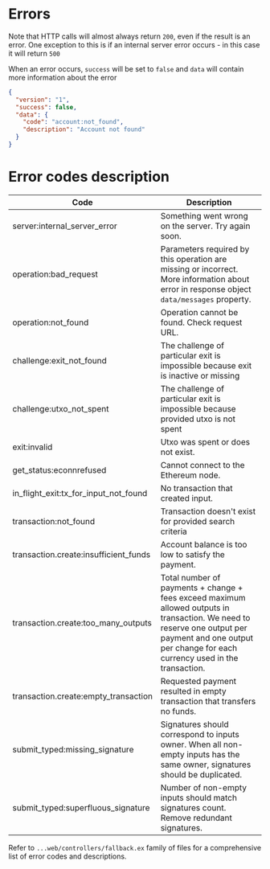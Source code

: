 # Errors

Note that HTTP calls will almost always return `200`, even if the result is an error. One exception to this is if an internal server error occurs - in this case it will return `500`

When an error occurs, `success` will be set to `false` and `data` will contain more information about the error

```json
{
  "version": "1",
  "success": false,
  "data": {
    "code": "account:not_found",
    "description": "Account not found"
  }
}
```

# Error codes description

Code | Description
---- | -----------  
server:internal_server_error | Something went wrong on the server. Try again soon.
operation:bad_request | Parameters required by this operation are missing or incorrect. More information about error in response object `data/messages` property.
operation:not_found | Operation cannot be found. Check request URL.
challenge:exit_not_found | The challenge of particular exit is impossible because exit is inactive or missing
challenge:utxo_not_spent | The challenge of particular exit is impossible because provided utxo is not spent
exit:invalid | Utxo was spent or does not exist.
get_status:econnrefused | Cannot connect to the Ethereum node.
in_flight_exit:tx_for_input_not_found | No transaction that created input.
transaction:not_found | Transaction doesn't exist for provided search criteria
transaction.create:insufficient_funds | Account balance is too low to satisfy the payment.
transaction.create:too_many_outputs | Total number of payments + change + fees exceed maximum allowed outputs in transaction. We need to reserve one output per payment and one output per change for each currency used in the transaction.
transaction.create:empty_transaction | Requested payment resulted in empty transaction that transfers no funds.
submit_typed:missing_signature | Signatures should correspond to inputs owner. When all non-empty inputs has the same owner, signatures should be duplicated.
submit_typed:superfluous_signature | Number of non-empty inputs should match signatures count. Remove redundant signatures.

Refer to `...web/controllers/fallback.ex` family of files for a comprehensive list of error codes and descriptions.
